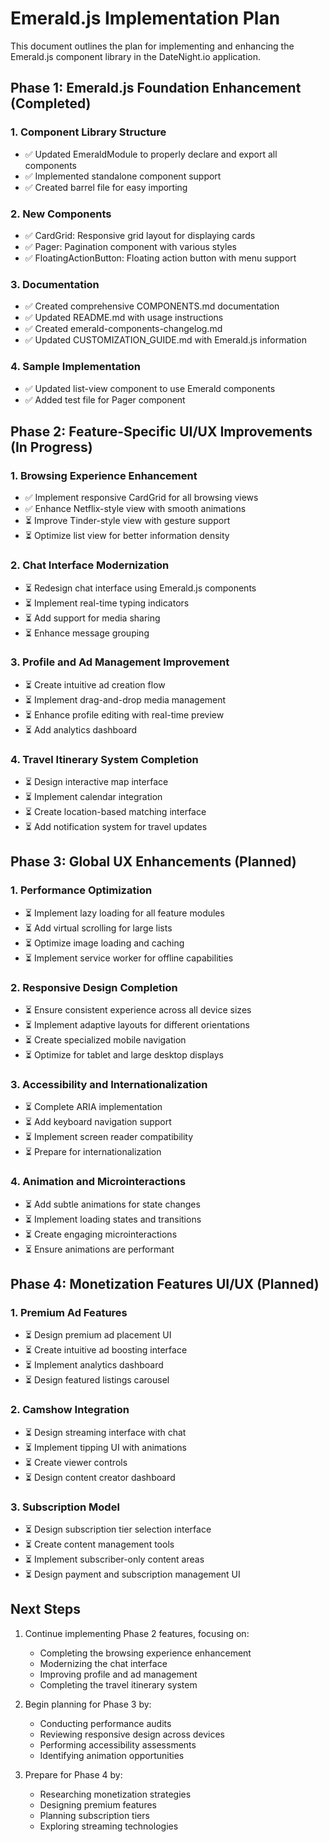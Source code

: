 # Emerald.js Implementation Plan

This document outlines the plan for implementing and enhancing the Emerald.js component library in the DateNight.io application.

## Phase 1: Emerald.js Foundation Enhancement (Completed)

### 1. Component Library Structure
- ✅ Updated EmeraldModule to properly declare and export all components
- ✅ Implemented standalone component support
- ✅ Created barrel file for easy importing

### 2. New Components
- ✅ CardGrid: Responsive grid layout for displaying cards
- ✅ Pager: Pagination component with various styles
- ✅ FloatingActionButton: Floating action button with menu support

### 3. Documentation
- ✅ Created comprehensive COMPONENTS.md documentation
- ✅ Updated README.md with usage instructions
- ✅ Created emerald-components-changelog.md
- ✅ Updated CUSTOMIZATION_GUIDE.md with Emerald.js information

### 4. Sample Implementation
- ✅ Updated list-view component to use Emerald components
- ✅ Added test file for Pager component

## Phase 2: Feature-Specific UI/UX Improvements (In Progress)

### 1. Browsing Experience Enhancement
- ✅ Implement responsive CardGrid for all browsing views
- ✅ Enhance Netflix-style view with smooth animations
- ⏳ Improve Tinder-style view with gesture support
- ⏳ Optimize list view for better information density

### 2. Chat Interface Modernization
- ⏳ Redesign chat interface using Emerald.js components
- ⏳ Implement real-time typing indicators
- ⏳ Add support for media sharing
- ⏳ Enhance message grouping

### 3. Profile and Ad Management Improvement
- ⏳ Create intuitive ad creation flow
- ⏳ Implement drag-and-drop media management
- ⏳ Enhance profile editing with real-time preview
- ⏳ Add analytics dashboard

### 4. Travel Itinerary System Completion
- ⏳ Design interactive map interface
- ⏳ Implement calendar integration
- ⏳ Create location-based matching interface
- ⏳ Add notification system for travel updates

## Phase 3: Global UX Enhancements (Planned)

### 1. Performance Optimization
- ⏳ Implement lazy loading for all feature modules
- ⏳ Add virtual scrolling for large lists
- ⏳ Optimize image loading and caching
- ⏳ Implement service worker for offline capabilities

### 2. Responsive Design Completion
- ⏳ Ensure consistent experience across all device sizes
- ⏳ Implement adaptive layouts for different orientations
- ⏳ Create specialized mobile navigation
- ⏳ Optimize for tablet and large desktop displays

### 3. Accessibility and Internationalization
- ⏳ Complete ARIA implementation
- ⏳ Add keyboard navigation support
- ⏳ Implement screen reader compatibility
- ⏳ Prepare for internationalization

### 4. Animation and Microinteractions
- ⏳ Add subtle animations for state changes
- ⏳ Implement loading states and transitions
- ⏳ Create engaging microinteractions
- ⏳ Ensure animations are performant

## Phase 4: Monetization Features UI/UX (Planned)

### 1. Premium Ad Features
- ⏳ Design premium ad placement UI
- ⏳ Create intuitive ad boosting interface
- ⏳ Implement analytics dashboard
- ⏳ Design featured listings carousel

### 2. Camshow Integration
- ⏳ Design streaming interface with chat
- ⏳ Implement tipping UI with animations
- ⏳ Create viewer controls
- ⏳ Design content creator dashboard

### 3. Subscription Model
- ⏳ Design subscription tier selection interface
- ⏳ Create content management tools
- ⏳ Implement subscriber-only content areas
- ⏳ Design payment and subscription management UI

## Next Steps

1. Continue implementing Phase 2 features, focusing on:
   - Completing the browsing experience enhancement
   - Modernizing the chat interface
   - Improving profile and ad management
   - Completing the travel itinerary system

2. Begin planning for Phase 3 by:
   - Conducting performance audits
   - Reviewing responsive design across devices
   - Performing accessibility assessments
   - Identifying animation opportunities

3. Prepare for Phase 4 by:
   - Researching monetization strategies
   - Designing premium features
   - Planning subscription tiers
   - Exploring streaming technologies